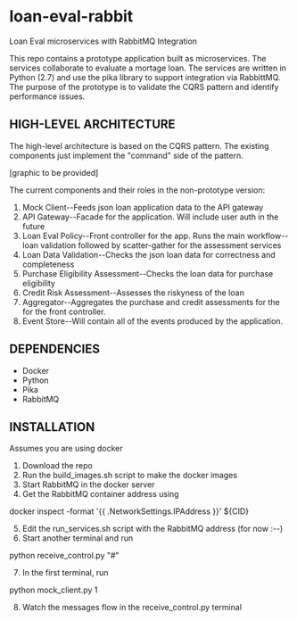 # loan-eval-rabbit
Loan Eval microservices with RabbitMQ Integration

This repo contains a prototype application built as microservices. The services collaborate to evaluate a mortage loan.
The services are written in Python (2.7) and use the pika library to support integration via RabbittMQ. The purpose of the prototype
is to validate the CQRS pattern and identify performance issues.

## HIGH-LEVEL ARCHITECTURE

The high-level architecture is based on the CQRS pattern. The existing components just implement the "command" side of the pattern.

[graphic to be provided]

The current components and their roles in the non-prototype version:

1. Mock Client--Feeds json loan application data to the API gateway
2. API Gateway--Facade for the application. Will include user auth in the future
3. Loan Eval Policy--Front controller for the app. Runs the main workflow--loan validation followed by scatter-gather for the assessment services
4. Loan Data Validation--Checks the json loan data for correctness and completeness
5. Purchase Eligibility Assessment--Checks the loan data for purchase eligibility
6. Credit Risk Assessment--Assesses the riskyness of the loan
7. Aggregator--Aggregates the purchase and credit assessments for the for the front controller.
8. Event Store--Will contain all of the events produced by the application.

## DEPENDENCIES

* Docker
* Python
* Pika
* RabbitMQ

## INSTALLATION

Assumes you are using docker

1. Download the repo
2. Run the build_images.sh script to make the docker images
3. Start RabbitMQ in the docker server
4. Get the RabbitMQ container address using 

  docker inspect -format '{{ .NetworkSettings.IPAddress }}' ${CID} 

5. Edit the run_services.sh script with the RabbitMQ address (for now :--)
6. Start another terminal and run

  python receive_control.py "#"

7. In the first terminal, run

  python mock_client.py 1
  
8. Watch the messages flow in the receive_control.py terminal

